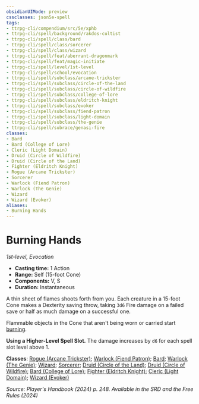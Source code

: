 ```yaml
---
obsidianUIMode: preview
cssclasses: json5e-spell
tags:
- ttrpg-cli/compendium/src/5e/xphb
- ttrpg-cli/spell/background/rakdos-cultist
- ttrpg-cli/spell/class/bard
- ttrpg-cli/spell/class/sorcerer
- ttrpg-cli/spell/class/wizard
- ttrpg-cli/spell/feat/aberrant-dragonmark
- ttrpg-cli/spell/feat/magic-initiate
- ttrpg-cli/spell/level/1st-level
- ttrpg-cli/spell/school/evocation
- ttrpg-cli/spell/subclass/arcane-trickster
- ttrpg-cli/spell/subclass/circle-of-the-land
- ttrpg-cli/spell/subclass/circle-of-wildfire
- ttrpg-cli/spell/subclass/college-of-lore
- ttrpg-cli/spell/subclass/eldritch-knight
- ttrpg-cli/spell/subclass/evoker
- ttrpg-cli/spell/subclass/fiend-patron
- ttrpg-cli/spell/subclass/light-domain
- ttrpg-cli/spell/subclass/the-genie
- ttrpg-cli/spell/subrace/genasi-fire
classes:
- Bard
- Bard (College of Lore)
- Cleric (Light Domain)
- Druid (Circle of Wildfire)
- Druid (Circle of the Land)
- Fighter (Eldritch Knight)
- Rogue (Arcane Trickster)
- Sorcerer
- Warlock (Fiend Patron)
- Warlock (The Genie)
- Wizard
- Wizard (Evoker)
aliases:
- Burning Hands
---
```

# Burning Hands
*1st-level, Evocation*  


- **Casting time:** 1 Action
- **Range:** Self (15-foot Cone)
- **Components:** V, S
- **Duration:** Instantaneous

A thin sheet of flames shoots forth from you. Each creature in a 15-foot Cone makes a Dexterity saving throw, taking `3d6` Fire damage on a failed save or half as much damage on a successful one.

Flammable objects in the Cone that aren't being worn or carried start [burning](Інструменти%20ДМ/CLI/traps-hazards/burning-xphb.md).

**Using a Higher-Level Spell Slot.** The damage increases by `d6` for each spell slot level above 1.

**Classes**: [Rogue (Arcane Trickster)](Інструменти%20ДМ/CLI/lists/list-spells-classes-arcane-trickster-xphb.md "subclass=XPHB;class=XPHB"); [Warlock (Fiend Patron)](Інструменти%20ДМ/CLI/lists/list-spells-classes-fiend-patron-xphb.md "subclass=XPHB;class=XPHB"); [Bard](Інструменти%20ДМ/CLI/lists/list-spells-classes-bard.md); [Warlock (The Genie)](Інструменти%20ДМ/CLI/lists/list-spells-classes-the-genie-tce.md "subclass=TCE;class=XPHB"); [Wizard](Інструменти%20ДМ/CLI/lists/list-spells-classes-wizard.md); [Sorcerer](Інструменти%20ДМ/CLI/lists/list-spells-classes-sorcerer.md); [Druid (Circle of the Land)](Інструменти%20ДМ/CLI/lists/list-spells-classes-circle-of-the-land-xphb.md "subclass=XPHB;class=XPHB"); [Druid (Circle of Wildfire)](Інструменти%20ДМ/CLI/lists/list-spells-classes-circle-of-wildfire-tce.md "subclass=TCE;class=XPHB"); [Bard (College of Lore)](Інструменти%20ДМ/CLI/lists/list-spells-classes-college-of-lore-xphb.md "subclass=XPHB;class=XPHB"); [Fighter (Eldritch Knight)](Інструменти%20ДМ/CLI/lists/list-spells-classes-eldritch-knight-xphb.md "subclass=XPHB;class=XPHB"); [Cleric (Light Domain)](Інструменти%20ДМ/CLI/lists/list-spells-classes-light-domain-xphb.md "subclass=XPHB;class=XPHB"); [Wizard (Evoker)](Інструменти%20ДМ/CLI/lists/list-spells-classes-evoker-xphb.md "subclass=XPHB;class=XPHB")

*Source: Player's Handbook (2024) p. 248. Available in the <span title='Systems Reference Document (5.2)'>SRD</span> and the Free Rules (2024)*